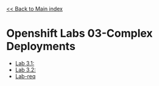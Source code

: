 [<< Back to Main index](../README.md)


# Openshift Labs 03-Complex Deployments


 * [Lab 3.1: ](./3.1-complex.md)
  * [Lab 3.2: ](./3.2-clustering.md)
  * [Lab-req](./lab-req.txt)

